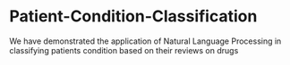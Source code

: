 # Patient-Condition-Classification
We have demonstrated the application of Natural Language Processing in classifying patients condition based on their reviews on drugs
